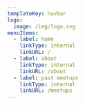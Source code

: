 ```yaml
---
templateKey: navbar
logo: 
  image: /img/logo.svg
menuItems:
  - label: home
    linkType: internal
    linkURL: /
  - label: about
    linkType: internal
    linkURL: /about
  - label: past meetups
    linkType: internal
    linkURL: /meetups
---
```


